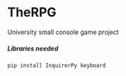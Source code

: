 # TheRPG
University small console game project

##### Libraries needed
```sh
pip install InquirerPy keyboard
```
